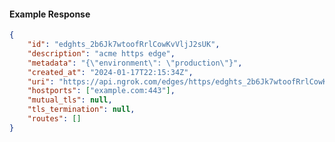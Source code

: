 <!-- Code generated for API Clients. DO NOT EDIT. -->

#### Example Response

```json
{
	"id": "edghts_2b6Jk7wtoofRrlCowKvVljJ2sUK",
	"description": "acme https edge",
	"metadata": "{\"environment\": \"production\"}",
	"created_at": "2024-01-17T22:15:34Z",
	"uri": "https://api.ngrok.com/edges/https/edghts_2b6Jk7wtoofRrlCowKvVljJ2sUK",
	"hostports": ["example.com:443"],
	"mutual_tls": null,
	"tls_termination": null,
	"routes": []
}
```
